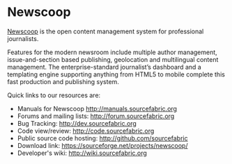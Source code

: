 Newscoop
========

[Newscoop][1] is the open content management system for professional journalists.

Features for the modern newsroom include multiple author management,
issue-and-section based publishing, geolocation and multilingual content 
management. The enterprise-standard journalist’s dashboard and a templating 
engine supporting anything from HTML5 to mobile complete this fast 
production and publishing system.

Quick links to our resources are:

* Manuals for Newscoop http://manuals.sourcefabric.org
* Forums and mailing lists: http://forum.sourcefabric.org
* Bug Tracking: http://dev.sourcefabric.org
* Code view/review: http://code.sourcefabric.org
* Public source code hosting: http://github.com/sourcefabric
* Download link: https://sourceforge.net/projects/newscoop/
* Developer's wiki: http://wiki.sourcefabric.org


[1]: http://www.sourcefabric.org/en/newscoop/